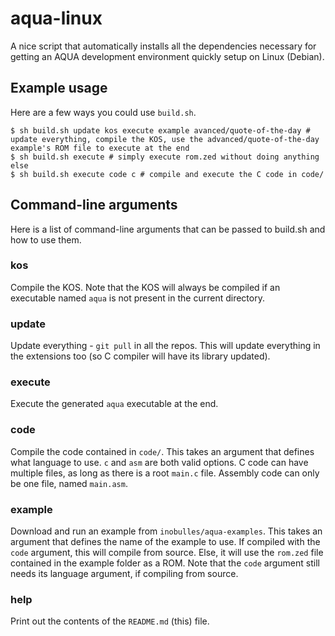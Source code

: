 # aqua-linux
A nice script that automatically installs all the dependencies necessary for getting an AQUA development environment quickly setup on Linux (Debian).

## Example usage
Here are a few ways you could use `build.sh`.

~~~~
$ sh build.sh update kos execute example avanced/quote-of-the-day # update everything, compile the KOS, use the advanced/quote-of-the-day example's ROM file to execute at the end
$ sh build.sh execute # simply execute rom.zed without doing anything else
$ sh build.sh execute code c # compile and execute the C code in code/
~~~~

## Command-line arguments
Here is a list of command-line arguments that can be passed to build.sh and how to use them.

### kos
Compile the KOS.
Note that the KOS will always be compiled if an executable named `aqua` is not present in the current directory.

### update
Update everything - `git pull` in all the repos.
This will update everything in the extensions too (so C compiler will have its library updated).

### execute
Execute the generated `aqua` executable at the end.

### code
Compile the code contained in `code/`.
This takes an argument that defines what language to use. `c` and `asm` are both valid options.
C code can have multiple files, as long as there is a root `main.c` file. Assembly code can only be one file, named `main.asm`.

### example
Download and run an example from `inobulles/aqua-examples`.
This takes an argument that defines the name of the example to use.
If compiled with the `code` argument, this will compile from source.
Else, it will use the `rom.zed` file contained in the example folder as a ROM.
Note that the `code` argument still needs its language argument, if compiling from source.

### help
Print out the contents of the `README.md` (this) file.

